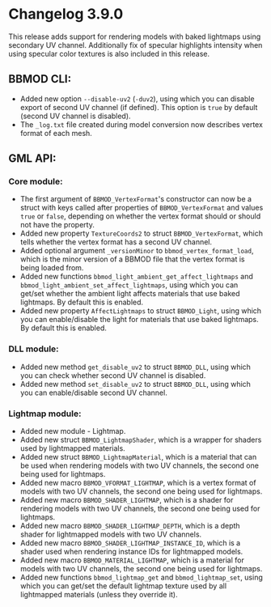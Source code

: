 # Changelog 3.9.0
This release adds support for rendering models with baked lightmaps using
secondary UV channel. Additionally fix of specular highlights intensity when
using specular color textures is also included in this release.

## BBMOD CLI:
* Added new option `--disable-uv2` (`-duv2`), using which you can disable export of second UV channel (if defined). This option is `true` by default (second UV channel is disabled).
* The `_log.txt` file created during model conversion now describes vertex format of each mesh.

## GML API:
### Core module:
* The first argument of `BBMOD_VertexFormat`'s constructor can now be a struct with keys called after properties of `BBMOD_VertexFormat` and values `true` or `false`, depending on whether the vertex format should or should not have the property.
* Added new property `TextureCoords2` to struct `BBMOD_VertexFormat`, which tells whether the vertex format has a second UV channel.
* Added optional argument `_versionMinor` to `bbmod_vertex_format_load`, which is the minor version of a BBMOD file that the vertex format is being loaded from.
* Added new functions `bbmod_light_ambient_get_affect_lightmaps` and `bbmod_light_ambient_set_affect_lightmaps`, using which you can get/set whether the ambient light affects materials that use baked lightmaps. By default this is enabled.
* Added new property `AffectLightmaps` to struct `BBMOD_Light`, using which you can enable/disable the light for materials that use baked lightmaps. By default this is enabled.

### DLL module:
* Added new method `get_disable_uv2` to struct `BBMOD_DLL`, using which you can check whether second UV channel is disabled.
* Added new method `set_disable_uv2` to struct `BBMOD_DLL`, using which you can enable/disable second UV channel.

### Lightmap module:
* Added new module - Lightmap.
* Added new struct `BBMOD_LightmapShader`, which is a wrapper for shaders used by lightmapped materials.
* Added new struct `BBMOD_LightmapMaterial`, which is a material that can be used when rendering models with two UV channels, the second one being used for lightmaps.
* Added new macro `BBMOD_VFORMAT_LIGHTMAP`, which is a vertex format of models with two UV channels, the second one being used for lightmaps.
* Added new macro `BBMOD_SHADER_LIGHTMAP`, which is a shader for rendering models with two UV channels, the second one being used for lightmaps.
* Added new macro `BBMOD_SHADER_LIGHTMAP_DEPTH`, which is a depth shader for lightmapped models with two UV channels.
* Added new macro `BBMOD_SHADER_LIGHTMAP_INSTANCE_ID`, which is a shader used when rendering instance IDs for lightmapped models.
* Added new macro `BBMOD_MATERIAL_LIGHTMAP`, which is a material for models with two UV channels, the second one being used for lightmaps.
* Added new functions `bbmod_lightmap_get` and `bbmod_lightmap_set`, using which you can get/set the default lightmap texture used by all lightmapped materials (unless they override it).

